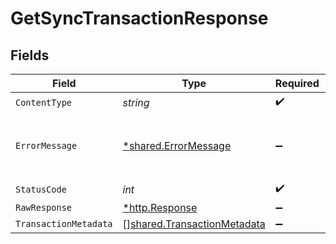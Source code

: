# GetSyncTransactionResponse


## Fields

| Field                                                                      | Type                                                                       | Required                                                                   | Description                                                                |
| -------------------------------------------------------------------------- | -------------------------------------------------------------------------- | -------------------------------------------------------------------------- | -------------------------------------------------------------------------- |
| `ContentType`                                                              | *string*                                                                   | :heavy_check_mark:                                                         | N/A                                                                        |
| `ErrorMessage`                                                             | [*shared.ErrorMessage](../../models/shared/errormessage.md)                | :heavy_minus_sign:                                                         | Your API request was not properly authorized.                              |
| `StatusCode`                                                               | *int*                                                                      | :heavy_check_mark:                                                         | N/A                                                                        |
| `RawResponse`                                                              | [*http.Response](https://pkg.go.dev/net/http#Response)                     | :heavy_minus_sign:                                                         | N/A                                                                        |
| `TransactionMetadata`                                                      | [][shared.TransactionMetadata](../../models/shared/transactionmetadata.md) | :heavy_minus_sign:                                                         | Success                                                                    |
